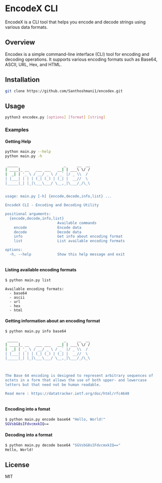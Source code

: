 
# EncodeX CLI

EncodeX is a CLI tool that helps you encode and decode strings using various data formats.

## Overview
Encodex is a simple command-line interface (CLI) tool for encoding and decoding operations. It supports various encoding formats such as Base64, ASCII, URL, Hex, and HTML.

## Installation

```bash
git clone https://github.com/Santhoshmani1/encodex.git
```

## Usage

```bash
python3 encodex.py [options] [format] [string]
```

### Examples

#### Getting Help
```bash
python main.py --help
python main.py -h
```

```bash
 _____                     _     __  __
| ____|_ __   ___ ___   __| | ___\ \/ /
|  _| | '_ \ / __/ _ \ / _` |/ _ \\  / 
| |___| | | | (_| (_) | (_| |  __//  \ 
|_____|_| |_|\___\___/ \__,_|\___/_/\_\
                                       

usage: main.py [-h] {encode,decode,info,list} ...

EncodeX CLI - Encoding and Decoding Utility

positional arguments:
  {encode,decode,info,list}
                        Available commands
    encode              Encode data
    decode              Decode data
    info                Get info about encoding format
    list                List available encoding formats

options:
  -h, --help            Show this help message and exit
                                                                 
```

#### Listing available encoding formats

```bash
$ python main.py list
```
```
Available encoding formats:
  - base64
  - ascii
  - url
  - hex
  - html
```

#### Getting information about an encoding format

```bash
$ python main.py info base64
```

```bash
 _____                     _     __  __
| ____|_ __   ___ ___   __| | ___\ \/ /
|  _| | '_ \ / __/ _ \ / _` |/ _ \\  / 
| |___| | | | (_| (_) | (_| |  __//  \ 
|_____|_| |_|\___\___/ \__,_|\___/_/\_\
                                       


The Base 64 encoding is designed to represent arbitrary sequences of
octets in a form that allows the use of both upper- and lowercase
letters but that need not be human readable.

Read more : https://datatracker.ietf.org/doc/html/rfc4648
        
```


#### Encoding into a fomat

```bash
$ python main.py encode base64 "Hello, World!"
SGVsbG8sIFdvcmxkIQ==
```

#### Decoding into a format

```bash
$ python main.py decode base64 "SGVsbG8sIFdvcmxkIQ=="
Hello, World!
```

## License
MIT

